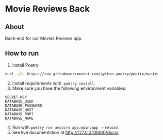 # Movie Reviews Back

## About

Back-end for our Movies Reviews app.

## How to run

1. Install Poetry:

```sh
curl -sSL https://raw.githubusercontent.com/python-poetry/poetry/master/get-poetry.py | python
```

2. Install requirements with: `poetry install`.
3. Make sure you have the following environment variables:

```
SECRET_KEY
DATABASE_USER
DATABASE_PASSWORD
DATABASE_HOST
DATABASE_PORT
DATABASE_NAME
```
4. Run with `poetry run uvicorn app.main:app --reload`.
5. See live documentation at http://127.0.0.1:8000/docs/.

